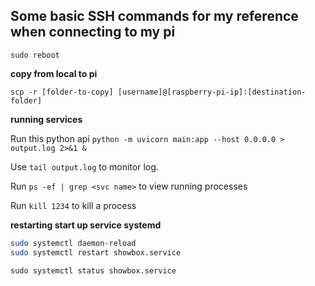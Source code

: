 ## Some basic SSH commands for my reference when connecting to my pi

`sudo reboot`

**copy from local to pi**

`scp -r [folder-to-copy] [username]@[raspberry-pi-ip]:[destination-folder]`

**running services**

Run this python api `python -m uvicorn main:app --host 0.0.0.0 > output.log 2>&1 &`

Use `tail output.log` to monitor log.

Run `ps -ef | grep <svc name>` to view running processes

Run `kill 1234` to kill a process

**restarting start up service systemd**

```sh
sudo systemctl daemon-reload
sudo systemctl restart showbox.service
```

`sudo systemctl status showbox.service`
